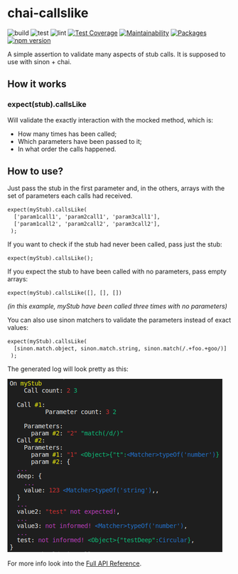 # chai-callslike

![build](https://github.com/Codibre/chai-callslike/workflows/build/badge.svg)
![test](https://github.com/Codibre/chai-callslike/workflows/test/badge.svg)
![lint](https://github.com/Codibre/chai-callslike/workflows/lint/badge.svg)
[![Test Coverage](https://api.codeclimate.com/v1/badges/65e41e3018643f28168e/test_coverage)](https://codeclimate.com/github/Codibre/boilerplate-base/test_coverage)
[![Maintainability](https://api.codeclimate.com/v1/badges/65e41e3018643f28168e/maintainability)](https://codeclimate.com/github/Codibre/boilerplate-base/maintainability)
[![Packages](https://david-dm.org/Farenheith/chai-callslike.svg)](https://david-dm.org/Farenheith/chai-callslike)
[![npm version](https://badge.fury.io/js/chai-callslike.svg)](https://badge.fury.io/js/chai-callslike)

A simple assertion to validate many aspects of stub calls. It is supposed to use with sinon + chai.

## How it works

### expect(stub).callsLike

Will validate the exactly interaction with the mocked method, which is:

- How many times has been called;
- Which parameters have been passed to it;
- In what order the calls happened.

## How to use?

Just pass the stub in the first parameter and, in the others, arrays with the set of parameters each calls had received.

```
expect(myStub).callsLike(
  ['param1call1', 'param2call1', 'param3call1'],
  ['param1call2', 'param2call2', 'param3call2'],
 );
```

If you want to check if the stub had never been called, pass just the stub:

```
expect(myStub).callsLike();
```

If you expect the stub to have been called with no parameters, pass empty arrays:

```
expect(myStub).callsLike([], [], [])
```

_(in this example, myStub have been called three times with no parameters)_

You can also use sinon matchers to validate the parameters instead of exact values:

```
expect(myStub).callsLike(
  [sinon.match.object, sinon.match.string, sinon.match(/.+foo.+goo/)]
 );
```

The generated log will look pretty as this:

![If if didn't show up, take a look in the resources folder!](./resources/example1.png)

For more info look into the [Full API Reference](./docs/README.md).

